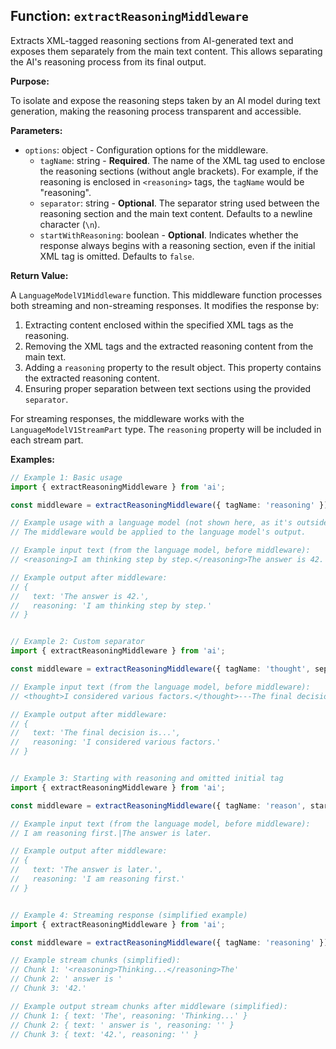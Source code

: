 ## Function: `extractReasoningMiddleware`

Extracts XML-tagged reasoning sections from AI-generated text and exposes them separately from the main text content. This allows separating the AI's reasoning process from its final output.

**Purpose:**

To isolate and expose the reasoning steps taken by an AI model during text generation, making the reasoning process transparent and accessible.

**Parameters:**

* `options`: object - Configuration options for the middleware.
    * `tagName`: string - **Required**. The name of the XML tag used to enclose the reasoning sections (without angle brackets).  For example, if the reasoning is enclosed in `<reasoning>` tags, the `tagName` would be "reasoning".
    * `separator`: string - **Optional**. The separator string used between the reasoning section and the main text content. Defaults to a newline character (`\n`).
    * `startWithReasoning`: boolean - **Optional**. Indicates whether the response always begins with a reasoning section, even if the initial XML tag is omitted. Defaults to `false`.


**Return Value:**

A `LanguageModelV1Middleware` function. This middleware function processes both streaming and non-streaming responses.  It modifies the response by:

1. Extracting content enclosed within the specified XML tags as the reasoning.
2. Removing the XML tags and the extracted reasoning content from the main text.
3. Adding a `reasoning` property to the result object. This property contains the extracted reasoning content.
4. Ensuring proper separation between text sections using the provided `separator`.

For streaming responses, the middleware works with the `LanguageModelV1StreamPart` type.  The `reasoning` property will be included in each stream part.

**Examples:**

```typescript
// Example 1: Basic usage
import { extractReasoningMiddleware } from 'ai';

const middleware = extractReasoningMiddleware({ tagName: 'reasoning' });

// Example usage with a language model (not shown here, as it's outside the scope of this function's documentation)
// The middleware would be applied to the language model's output.

// Example input text (from the language model, before middleware):
// <reasoning>I am thinking step by step.</reasoning>The answer is 42.

// Example output after middleware:
// {
//   text: 'The answer is 42.',
//   reasoning: 'I am thinking step by step.'
// }


// Example 2: Custom separator
import { extractReasoningMiddleware } from 'ai';

const middleware = extractReasoningMiddleware({ tagName: 'thought', separator: ' --- ' });

// Example input text (from the language model, before middleware):
// <thought>I considered various factors.</thought>---The final decision is...

// Example output after middleware:
// {
//   text: 'The final decision is...',
//   reasoning: 'I considered various factors.'
// }


// Example 3: Starting with reasoning and omitted initial tag
import { extractReasoningMiddleware } from 'ai';

const middleware = extractReasoningMiddleware({ tagName: 'reason', startWithReasoning: true, separator: '|' });

// Example input text (from the language model, before middleware):
// I am reasoning first.|The answer is later.

// Example output after middleware:
// {
//   text: 'The answer is later.',
//   reasoning: 'I am reasoning first.'
// }


// Example 4: Streaming response (simplified example)
import { extractReasoningMiddleware } from 'ai';

const middleware = extractReasoningMiddleware({ tagName: 'reasoning' });

// Example stream chunks (simplified):
// Chunk 1: '<reasoning>Thinking...</reasoning>The'
// Chunk 2: ' answer is '
// Chunk 3: '42.'

// Example output stream chunks after middleware (simplified):
// Chunk 1: { text: 'The', reasoning: 'Thinking...' }
// Chunk 2: { text: ' answer is ', reasoning: '' }
// Chunk 3: { text: '42.', reasoning: '' }

```
